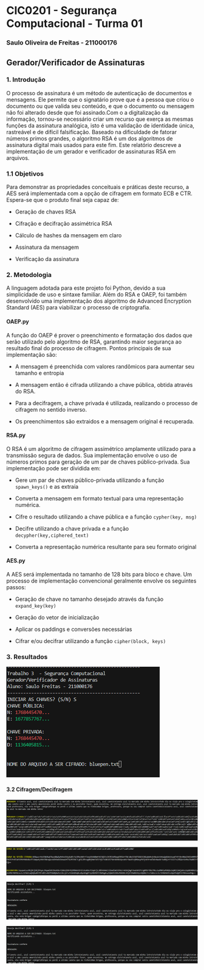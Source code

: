 # CIC0201 - Segurança Computacional - Turma 01

### Saulo Oliveira de Freitas - 211000176

## Gerador/Verificador de Assinaturas

### 1. Introdução

O processo de  assinatura é um método de autenticação de documentos e mensagens. Ele permite que o signatário prove que é a pessoa que criou o documento ou que valida seu conteúdo, e que o documento ou mensagem não foi alterado desde que foi assinado.Com o a digitalização da informação, tornou-se necessário criar um recurso que exerça as mesmas funções da assinatura analógica, isto é uma validação de identidade única, rastreável e de difícil falsificação. Baseado na dificuldade de fatorar números primos grandes, o algoritmo RSA é um dos algoritmos de assinatura digital mais usados para este fim. Este relatório descreve a implementação de um gerador e verificador de assinaturas RSA em arquivos.


### 1.1 Objetivos
Para demonstrar as propriedades conceituais e práticas deste recurso, a AES será implementada com a opção de cifragem em formato ECB e CTR. Espera-se que o produto final seja capaz de:

- Geração de chaves RSA

- Cifração e decifração assimétrica RSA

- Cálculo de hashes da mensagem em claro

- Assinatura da mensagem

- Verificação da assinatura

### 2. Metodologia

A linguagem adotada para este projeto foi Python, devido a sua simplicidade de uso e sintaxe familiar. Além do RSA e OAEP, foi também desenvolvido uma implementação dos algoritmo de Advanced Encryption Standard (AES) para viabilizar o processo de criptografia.

#### OAEP.py
A função do OAEP é prover o preenchimento e formatação dos dados que serão utilizado pelo algoritmo de RSA, garantindo maior segurança ao resultado final do processo de cifragem. Pontos principais de sua implementação são:

- A mensagem é preenchida com valores randômicos para aumentar seu tamanho e entropia

- A mensagem então é cifrada utilizando a chave pública, obtida através do RSA.

- Para a decifragem, a chave privada é utilizada, realizando o processo de cifragem no sentido inverso.

- Os preenchimentos são extraidos e a mensagem original é recuperada.

#### RSA.py
O RSA é um algoritmo de cifragem assimétrico amplamente utilizado para a transmissão segura de dados. Sua implementação envolve o uso de números primos para geração de um par de chaves público-privada. Sua implementação pode ser dividida em:

- Gere um par de chaves público-privada utilizando a função `spawn_keys()` e as extraia

- Converta a mensagem em formato textual para uma representação numérica.

- Cifre o resultado utilizando a chave pública e a função `cypher(key, msg)`

- Decifre utilizando a chave privada e a função `decypher(key,ciphered_text)`

- Converta a representação numérica resultante para seu formato original


#### AES.py
A AES será implementada no tamanho de 128 bits para bloco e chave. Um processo de implementação convencional geralmente envolve os seguintes passos:

- Geração de chave no tamanho desejado através da função `expand_key(key)`

- Geração do vetor de inicialização

- Aplicar os paddings e conversões necessárias

- Cifrar e/ou decifrar utilizando a função `cipher(block, keys)`



### 3. Resultados

![](https://raw.githubusercontent.com/SauloFreitas01/SC-TRAB3/main/imgs/1.PNG)

#### 3.2 Cifragem/Decifragem


![Geração de chaves](https://raw.githubusercontent.com/SauloFreitas01/SC-TRAB3/main/imgs/2.PNG)


![Cifragem do arquivo](https://raw.githubusercontent.com/SauloFreitas01/SC-TRAB3/main/imgs/3.PNG)


![Produtos do processo de cifragem ](https://raw.githubusercontent.com/SauloFreitas01/SC-TRAB3/main/imgs/4.PNG)




![Decifragem do arquivo](https://raw.githubusercontent.com/SauloFreitas01/SC-TRAB3/main/imgs/4.PNG)


